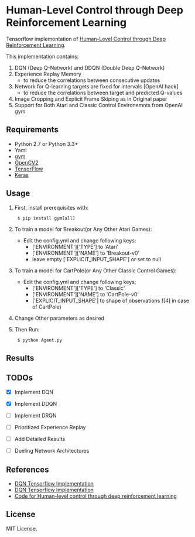 # Human-Level Control through Deep Reinforcement Learning

Tensorflow implementation of [Human-Level Control through Deep Reinforcement Learning](http://home.uchicago.edu/~arij/journalclub/papers/2015_Mnih_et_al.pdf).


This implementation contains:

1. DQN (Deep Q-Network) and DDQN (Double Deep Q-Network)
2. Experience Replay Memory
    - to reduce the correlations between consecutive updates
3. Network for Q-learning targets are fixed for intervals [OpenAI hack]
    - to reduce the correlations between target and predicted Q-values
4. Image Cropping and Explicit Frame Skiping as in Original paper
5. Support for Both Atari and Classic Control Environemnts from OpenAI gym

## Requirements

- Python 2.7 or Python 3.3+
- Yaml
- [gym](https://github.com/openai/gym)
- [OpenCV2](http://opencv.org/)
- [TensorFlow](https://github.com/tensorflow/tensorflow)
- [Keras](https://keras.io/)

## Usage

1. First, install prerequisites with:

        $ pip install gym[all]

2. To train a model for Breakout(or Any Other Atari Games):
    - Edit the config.yml and change following keys:
    	- ['ENVIRONMENT']['TYPE'] to 'Atari'
    	- ['ENVIRONMENT']['NAME'] to 'Breakout-v0'
    	- leave empty ['EXPLICIT_INPUT_SHAPE'] or set to null
3. To train a model for CartPole(or Any Other Classic Control Games):
    - Edit the config.yml and change following keys:
        - ['ENVIRONMENT']['TYPE'] to 'Classic'
        - ['ENVIRONMENT']['NAME'] to 'CartPole-v0'
        - ['EXPLICIT_INPUT_SHAPE'] to shape of observations ([4] in case of CartPole)
4. Change Other parameters as desired
5. Then Run:

        $ python Agent.py


## Results



## TODOs
- [x] Implement DQN
- [x] Implement DDQN
- [ ] Implement DRQN
- [ ] Prioritized Experience Replay
- [ ] Add Detailed Results
- [ ] Dueling Network Architectures



## References

- [DQN Tensorflow Implementation](https://github.com/carpedm20/deep-rl-tensorflow)
- [DQN Tensorflow Implementation](https://github.com/devsisters/DQN-tensorflow)
- [Code for Human-level control through deep reinforcement learning](https://sites.google.com/a/deepmind.com/dqn/)


## License

MIT License.
